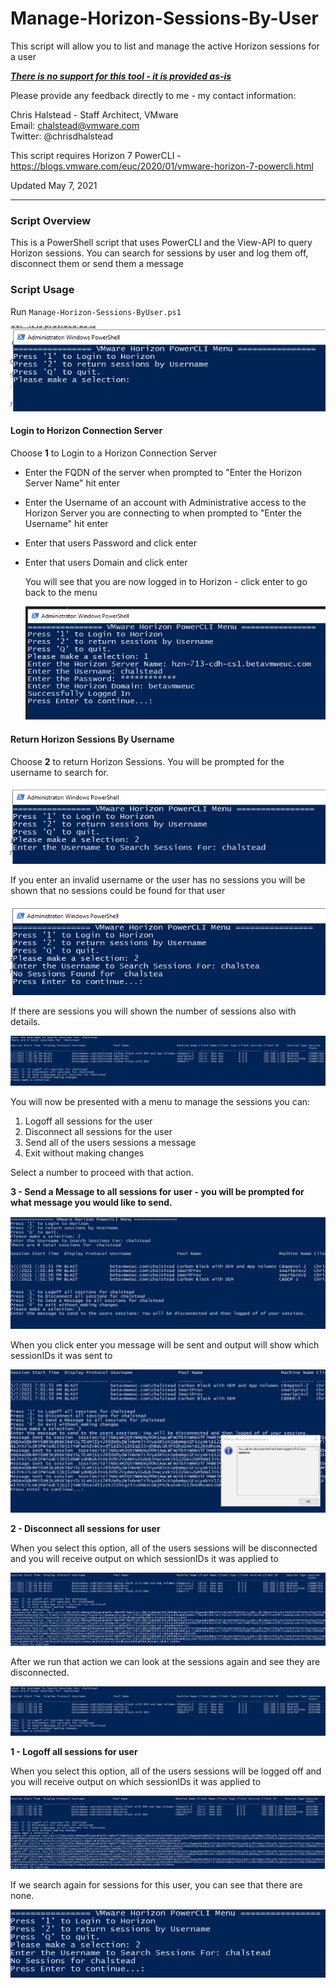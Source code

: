 # Manage-Horizon-Sessions-By-User
This script will allow you to list and manage the active Horizon sessions for a user

***<u>There is no support for this tool - it is provided as-is</u>***

Please provide any feedback directly to me - my contact information: 

Chris Halstead - Staff Architect, VMware  
Email: chalstead@vmware.com  
Twitter: @chrisdhalstead  <br />

This script requires Horizon 7 PowerCLI - https://blogs.vmware.com/euc/2020/01/vmware-horizon-7-powercli.html <br/>

Updated May 7, 2021<br />

------

### Script Overview

This is a PowerShell script that uses PowerCLI and the View-API to query Horizon sessions.  You can search for sessions by user and log them off, disconnect them or send them a message

### Script Usage

Run `Manage-Horizon-Sessions-ByUser.ps1` 


   ![Menu](https://github.com/chrisdhalstead/manage-horizon-sessions-by-user/blob/main/Images/MainMenu.PNG)

   #### Login to Horizon Connection Server

Choose **1** to Login to a Horizon Connection Server 

- Enter the FQDN of the server when prompted to "Enter the Horizon Server Name" hit enter

- Enter the Username of an account with Administrative access to the Horizon Server you are connecting to when prompted to "Enter the Username" hit enter

- Enter that users Password and click enter

- Enter that users Domain and click enter

  You will see that you are now logged in to Horizon - click enter to go back to the menu

   ![Login](https://github.com/chrisdhalstead/manage-horizon-sessions-by-user/blob/main/Images/Login.PNG)

#### Return Horizon Sessions By Username

Choose **2** to return Horizon Sessions.  You will be prompted for the username to search for.  

   ![Sessions](https://github.com/chrisdhalstead/manage-horizon-sessions-by-user/blob/main/Images/getsession.PNG)

If you enter an invalid username or the user has no sessions you will be shown that no sessions could be found for that user

 ![Login](https://github.com/chrisdhalstead/manage-horizon-sessions-by-user/blob/main/Images/nosession.PNG)

If there are sessions you will shown the number of sessions also with details.

 ![Login](https://github.com/chrisdhalstead/manage-horizon-sessions-by-user/blob/main/Images/sessioninitial.PNG)

You will now be presented with a menu to manage the sessions you can:

1. Logoff all sessions for the user
2. Disconnect all sessions for the user
3. Send all of the users sessions a message
4. Exit without making changes

Select a number to proceed with that action.

**3 - Send a Message to all sessions for user - you will be prompted for what message you would like to send.**   

 ![Login](https://github.com/chrisdhalstead/manage-horizon-sessions-by-user/blob/main/Images/sendmessage.PNG)

When you click enter you message will be sent and output will show which sessionIDs it was sent to

![Login](https://github.com/chrisdhalstead/manage-horizon-sessions-by-user/blob/main/Images/messagesent.PNG)

**2  - Disconnect all sessions for user**   

When you select this option, all of the users sessions will be disconnected and you will receive output on which sessionIDs it was applied to

![Login](https://github.com/chrisdhalstead/manage-horizon-sessions-by-user/blob/main/Images/disconnected.PNG)

After we run that action we can look at the sessions again and see they are disconnected.

![Login](https://github.com/chrisdhalstead/manage-horizon-sessions-by-user/blob/main/Images/isdisconnected.PNG)

**1  - Logoff all sessions for user**   

When you select this option, all of the users sessions will be logged off and you will receive output on which sessionIDs it was applied to

![Login](https://github.com/chrisdhalstead/manage-horizon-sessions-by-user/blob/main/Images/logoff.PNG)

If we search again for sessions for this user, you can see that there are none.

![Login](https://github.com/chrisdhalstead/manage-horizon-sessions-by-user/blob/main/Images/nosessions.PNG)



